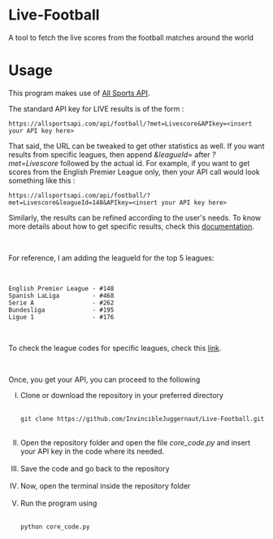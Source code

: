 # Live-Football
A tool to fetch the live scores from the football matches around the world


<h1>Usage</h1>

<p> This program makes use of <a href="https://allsportsapi.com/">All Sports API</a>. 
<p> The standard API key for LIVE results is of the form : 
  
  ```
  https://allsportsapi.com/api/football/?met=Livescore&APIkey=<insert your API key here>
  ```
<p> That said, the URL can be tweaked to get other statistics as well. If you want results from specific leagues, then append <i>&leagueId=</i> after <i>?met=Livescore</i> followed by the actual id. For example, if you want to get scores from the English Premier League only, then your API call would look something like this :</p>

  ```
  https://allsportsapi.com/api/football/?met=Livescore&leagueId=148&APIkey=<insert your API key here>
  ```
<p> Similarly, the results can be refined according to the user's needs. To know more details about how to get specific results, check this <a href="https://allsportsapi.com/soccer-football-api-documentation">documentation</a>.</p><br>


<p> For reference, I am adding the leagueId for the top 5 leagues:</p><br>
  
  ``` 
  English Premier League - #148 
  Spanish LaLiga         - #468
  Serie A                - #262
  Bundesliga             - #195
  Ligue 1                - #176
  ```
<br>
<p> To check the league codes for specific leagues, check this <a href="https://allsportsapi.com/soccer-football-api-coverage">link</a>.</p>

<br><p> Once, you get your API, you can proceed to the following</p>
<ol type="I">
  <li> Clone or download the repository in your preferred directory</li><br>

  ```
  git clone https://github.com/InvincibleJuggernaut/Live-Football.git
  ```
  <br>
  <li> Open the repository folder and open the file <i>core_code.py</i> and insert your API key in the code where its needed.</li>
  <br>
  <li> Save the code and go back to the repository</li>
  <br>
  <li> Now, open the terminal inside the repository folder</li>
  <br>
  <li> Run the program using</li><br>  

```
python core_code.py
```
</ol>
